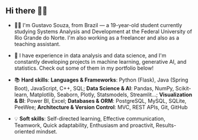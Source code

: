 ## Hi there 🙋🏻

* 👨‍💻 I'm Gustavo Souza, from Brazil — a 19-year-old student currently studying Systems Analysis and Development at the Federal University of Rio Grande do Norte. I'm also working as a freelancer and also as a teaching assistant.

* 🤩 I have experience in data analysis and data science, and I'm constantly developing projects in machine learning, generative AI, and statistics. Check out some of them in my portfolio below!

* 📚 **Hard skills**:
**Languages & Frameworks**: Python (Flask), Java (Spring Boot), JavaScript, C++, SQL; **Data Science & AI**: Pandas, NumPy, Scikit-learn, Matplotlib, Seaborn, Plotly, Statsmodels, Streamlit...; **Visualization & BI**: Power BI, Excel; **Databases & ORM**: PostgreSQL, MySQL, SQLite, PeeWee; **Architecture & Version Control**: MVC, REST APIs, Git, GitHub

* 💡 **Soft skills**:
Self-directed learning, Effective communication, Teamwork, Quick adaptability, Enthusiasm and proactivit, Results-oriented mindset.
